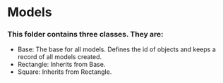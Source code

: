 # Models

### This folder contains three classes. They are:
 - Base: The base for all models. Defines the id of objects and keeps a record of all models created.
 - Rectangle: Inherits from Base.
 - Square: Inherits from Rectangle.


